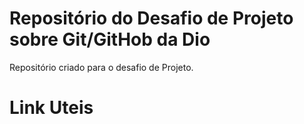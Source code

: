 #  Repositório do Desafio de Projeto  sobre  Git/GitHob da Dio
Repositório criado para o desafio de Projeto.
# Link Uteis
